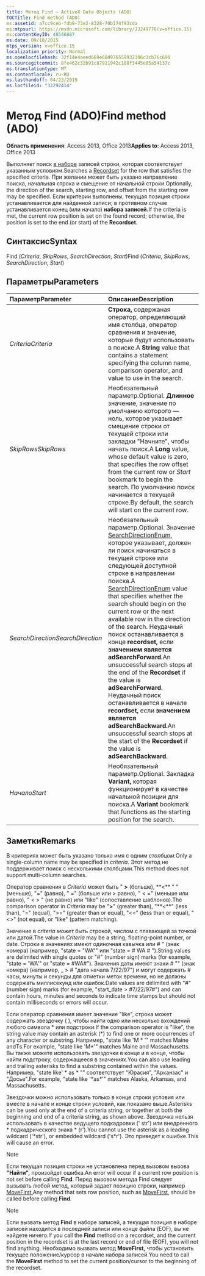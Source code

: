 ```yaml
---
title: Метод Find — ActiveX Data Objects (ADO)
TOCTitle: Find method (ADO)
ms:assetid: a7cc9ceb-fdb9-73e2-8328-70b174f93cda
ms:mtpsurl: https://msdn.microsoft.com/library/JJ249776(v=office.15)
ms:contentKeyID: 48546887
ms.date: 09/18/2015
mtps_version: v=office.15
localization_priority: Normal
ms.openlocfilehash: 32f14e4aeed669e68d976559932306c3cb76c696
ms.sourcegitcommit: 8fe462c32b91c87911942c188f3445e85a54137c
ms.translationtype: MT
ms.contentlocale: ru-RU
ms.lasthandoff: 04/23/2019
ms.locfileid: "32292414"
---
```

# <a name="find-method-ado"></a><span data-ttu-id="0678a-102">Метод Find (ADO)</span><span class="sxs-lookup"><span data-stu-id="0678a-102">Find method (ADO)</span></span>

<span data-ttu-id="0678a-103">**Область применения**: Access 2013, Office 2013</span><span class="sxs-lookup"><span data-stu-id="0678a-103">**Applies to**: Access 2013, Office 2013</span></span>

<span data-ttu-id="0678a-104">Выполняет поиск [в наборе](recordset-object-ado.md) записей строки, которая соответствует указанным условиям.</span><span class="sxs-lookup"><span data-stu-id="0678a-104">Searches a [Recordset](recordset-object-ado.md) for the row that satisfies the specified criteria.</span></span> <span data-ttu-id="0678a-105">При желании может быть указано направление поиска, начальная строка и смещение от начальной строки.</span><span class="sxs-lookup"><span data-stu-id="0678a-105">Optionally, the direction of the search, starting row, and offset from the starting row may be specified.</span></span> <span data-ttu-id="0678a-106">Если критерии выполнены, текущая позиция строки устанавливается для найденной записи; в противном случае устанавливается конец (или начало) **набора записей.**</span><span class="sxs-lookup"><span data-stu-id="0678a-106">If the criteria is met, the current row position is set on the found record; otherwise, the position is set to the end (or start) of the **Recordset**.</span></span>

## <a name="syntax"></a><span data-ttu-id="0678a-107">Синтаксис</span><span class="sxs-lookup"><span data-stu-id="0678a-107">Syntax</span></span>

<span data-ttu-id="0678a-108">Find (*Criteria*, *SkipRows*, *SearchDirection*, *Start*)</span><span class="sxs-lookup"><span data-stu-id="0678a-108">Find (*Criteria*, *SkipRows*, *SearchDirection*, *Start*)</span></span>

## <a name="parameters"></a><span data-ttu-id="0678a-109">Параметры</span><span class="sxs-lookup"><span data-stu-id="0678a-109">Parameters</span></span>

|<span data-ttu-id="0678a-110">Параметр</span><span class="sxs-lookup"><span data-stu-id="0678a-110">Parameter</span></span>|<span data-ttu-id="0678a-111">Описание</span><span class="sxs-lookup"><span data-stu-id="0678a-111">Description</span></span>|
|:--------|:----------|
|<span data-ttu-id="0678a-112">*Criteria*</span><span class="sxs-lookup"><span data-stu-id="0678a-112">*Criteria*</span></span> |<span data-ttu-id="0678a-113">**Строка,** содержаная оператор, определяющий имя столбца, оператор сравнения и значение, которые будут использовать в поиске.</span><span class="sxs-lookup"><span data-stu-id="0678a-113">A **String** value that contains a statement specifying the column name, comparison operator, and value to use in the search.</span></span>|
|<span data-ttu-id="0678a-114">*SkipRows*</span><span class="sxs-lookup"><span data-stu-id="0678a-114">*SkipRows*</span></span> |<span data-ttu-id="0678a-115">Необязательный параметр.</span><span class="sxs-lookup"><span data-stu-id="0678a-115">Optional.</span></span> <span data-ttu-id="0678a-116">**Длинное** значение, значение по умолчанию которого — ноль, которое  указывает смещение строки от текущей строки или закладки "Начните", чтобы начать поиск.</span><span class="sxs-lookup"><span data-stu-id="0678a-116">A **Long** value, whose default value is zero, that specifies the row offset from the current row or *Start* bookmark to begin the search.</span></span> <span data-ttu-id="0678a-117">По умолчанию поиск начинается в текущей строке.</span><span class="sxs-lookup"><span data-stu-id="0678a-117">By default, the search will start on the current row.</span></span>|
|<span data-ttu-id="0678a-118">*SearchDirection*</span><span class="sxs-lookup"><span data-stu-id="0678a-118">*SearchDirection*</span></span> |<span data-ttu-id="0678a-119">Необязательный параметр.</span><span class="sxs-lookup"><span data-stu-id="0678a-119">Optional.</span></span> <span data-ttu-id="0678a-120">Значение [SearchDirectionEnum,](searchdirectionenum.md) которое указывает, должен ли поиск начинаться в текущей строке или следующей доступной строке в направлении поиска.</span><span class="sxs-lookup"><span data-stu-id="0678a-120">A [SearchDirectionEnum](searchdirectionenum.md) value that specifies whether the search should begin on the current row or the next available row in the direction of the search.</span></span> <span data-ttu-id="0678a-121">Неудачный поиск останавливается в конце **recordset,** если **значением является adSearchForward.**</span><span class="sxs-lookup"><span data-stu-id="0678a-121">An unsuccessful search stops at the end of the **Recordset** if the value is **adSearchForward**.</span></span> <span data-ttu-id="0678a-122">Неудачный поиск останавливается в начале **recordset,** если **значением является adSearchBackward.**</span><span class="sxs-lookup"><span data-stu-id="0678a-122">An unsuccessful search stops at the start of the **Recordset** if the value is **adSearchBackward**.</span></span>|
|<span data-ttu-id="0678a-123">*Начало*</span><span class="sxs-lookup"><span data-stu-id="0678a-123">*Start*</span></span> |<span data-ttu-id="0678a-124">Необязательный параметр.</span><span class="sxs-lookup"><span data-stu-id="0678a-124">Optional.</span></span> <span data-ttu-id="0678a-125">Закладка **Variant,** которая функционирует в качестве начальной позиции для поиска.</span><span class="sxs-lookup"><span data-stu-id="0678a-125">A **Variant** bookmark that functions as the starting position for the search.</span></span>|

## <a name="remarks"></a><span data-ttu-id="0678a-126">Заметки</span><span class="sxs-lookup"><span data-stu-id="0678a-126">Remarks</span></span>

<span data-ttu-id="0678a-127">В критериях может быть указано только имя с одним *столбцом.*</span><span class="sxs-lookup"><span data-stu-id="0678a-127">Only a single-column name may be specified in *criteria*.</span></span> <span data-ttu-id="0678a-128">Этот метод не поддерживает поиск с несколькими столбцами.</span><span class="sxs-lookup"><span data-stu-id="0678a-128">This method does not support multi-column searches.</span></span>

<span data-ttu-id="0678a-129">Оператор сравнения в *Criteria* может быть " **\>** (больше), \*\*\<** " " (меньше), "=" (равно), " =" (больше или \> равно), " \< =" (меньше или равно), " \< \> " (не равно) или "like" (сопоставление шаблонов).</span><span class="sxs-lookup"><span data-stu-id="0678a-129">The comparison operator in *Criteria* may be "**\>**" (greater than), "\*\*\<**" (less than), "=" (equal), "\>=" (greater than or equal), "\<=" (less than or equal), "\<\>" (not equal), or "like" (pattern matching).</span></span>

<span data-ttu-id="0678a-130">Значение в *criteria может* быть строкой, числом с плавающей за точкой или датой.</span><span class="sxs-lookup"><span data-stu-id="0678a-130">The value in *Criteria* may be a string, floating-point number, or date.</span></span> <span data-ttu-id="0678a-131">Строки в значениях имеют одиночная кавычка или \# " (знак номера) (например, "state = "WA"" или "state = \# WA \# ").</span><span class="sxs-lookup"><span data-stu-id="0678a-131">String values are delimited with single quotes or "\#" (number sign) marks (for example, "state = 'WA'" or "state = \#WA\#").</span></span> <span data-ttu-id="0678a-132">Значения даты имеют знаки \# "" (знак номера) (например, \_ \> \# "дата начала 7/22/97") и могут содержать \# часы, минуты и секунды для отметки меток времени, но не должны содержать миллисекунд или ошибок.</span><span class="sxs-lookup"><span data-stu-id="0678a-132">Date values are delimited with "\#" (number sign) marks (for example, "start\_date \> \#7/22/97\#") and can contain hours, minutes and seconds to indicate time stamps but should not contain milliseconds or errors will occur.</span></span>

<span data-ttu-id="0678a-133">Если оператор сравнения имеет значение "like", строка может содержать звездочку ( ), чтобы найти одно или несколько вхождений любого символа \* или подстроки.</span><span class="sxs-lookup"><span data-stu-id="0678a-133">If the comparison operator is "like", the string value may contain an asterisk (\*) to find one or more occurrences of any character or substring.</span></span> <span data-ttu-id="0678a-134">Например, "state like 'M \* '" matches Maine andТs.</span><span class="sxs-lookup"><span data-stu-id="0678a-134">For example, "state like 'M\*'" matches Maine and Massachusetts.</span></span> <span data-ttu-id="0678a-135">Вы также можете использовать звездочки в конце и в конце, чтобы найти подстроку, содержащееся в значениях.</span><span class="sxs-lookup"><span data-stu-id="0678a-135">You can also use leading and trailing asterisks to find a substring contained within the values.</span></span> <span data-ttu-id="0678a-136">Например, "state like' \* as \* "" соответствует "Юрасия", "Арканзас" и "Досье".</span><span class="sxs-lookup"><span data-stu-id="0678a-136">For example, "state like '\*as\*'" matches Alaska, Arkansas, and Massachusetts.</span></span>

<span data-ttu-id="0678a-137">Звездочки можно использовать только в конце строки условия или вместе в начале и конце строки условий, как показано выше.</span><span class="sxs-lookup"><span data-stu-id="0678a-137">Asterisks can be used only at the end of a criteria string, or together at both the beginning and end of a criteria string, as shown above.</span></span> <span data-ttu-id="0678a-138">Звездочка нельзя использовать в качестве ведущего подкадровки (' str') или внедренного \* подкадрического знака \* (r').</span><span class="sxs-lookup"><span data-stu-id="0678a-138">You cannot use the asterisk as a leading wildcard ('\*str'), or embedded wildcard ('s\*r').</span></span> <span data-ttu-id="0678a-139">Это приведет к ошибке.</span><span class="sxs-lookup"><span data-stu-id="0678a-139">This will cause an error.</span></span>

> [!NOTE]
> <span data-ttu-id="0678a-140">Если текущая позиция строки не установлена перед вызовом вызова **"Найти",** произойдет ошибка.</span><span class="sxs-lookup"><span data-stu-id="0678a-140">An error will occur if a current row position is not set before calling **Find**.</span></span> <span data-ttu-id="0678a-141">Перед вызовом метода Find следует вызывать любой метод, который задает позицию строки, например [MoveFirst.](movefirst-movelast-movenext-and-moveprevious-methods-ado.md)</span><span class="sxs-lookup"><span data-stu-id="0678a-141">Any method that sets row position, such as [MoveFirst](movefirst-movelast-movenext-and-moveprevious-methods-ado.md), should be called before calling **Find**.</span></span>

> [!NOTE]
> <span data-ttu-id="0678a-142">Если вызвать метод **Find** в наборе записей, а текущая позиция в наборе записей находится в последней записи или конце файла (EOF), вы не найдете ничего.</span><span class="sxs-lookup"><span data-stu-id="0678a-142">If you call the **Find** method on a recordset, and the current position in the recordset is at the last record or end of file (EOF), you will not find anything.</span></span> <span data-ttu-id="0678a-143">Необходимо вызвать метод **MoveFirst,** чтобы установить текущее положение/курсор в начале набора записей.</span><span class="sxs-lookup"><span data-stu-id="0678a-143">You need to call the **MoveFirst** method to set the current position/cursor to the beginning of the recordset.</span></span>


